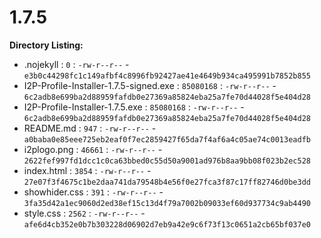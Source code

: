 1.7.5
=====

**Directory Listing:**

 - .nojekyll : `0` : `-rw-r--r--` - `e3b0c44298fc1c149afbf4c8996fb92427ae41e4649b934ca495991b7852b855`
 - I2P-Profile-Installer-1.7.5-signed.exe : `85080168` : `-rw-r--r--` - `6c2adb8e699ba2d88959fafdb0e27369a85824eba25a7fe70d44028f5e404d28`
 - I2P-Profile-Installer-1.7.5.exe : `85080168` : `-rw-r--r--` - `6c2adb8e699ba2d88959fafdb0e27369a85824eba25a7fe70d44028f5e404d28`
 - README.md : `947` : `-rw-r--r--` - `a0baba0e85eee725eb2eaf0f7ec2859427f65da7f4af6a4c05ae74c0013eadfb`
 - i2plogo.png : `46661` : `-rw-r--r--` - `2622fef997fd1dcc1c0ca63bbed0c55d50a9001ad976b8aa9bb08f023b2ec528`
 - index.html : `3854` : `-rw-r--r--` - `27e07f3f4675c1be2daa741da79548b4e56f0e27fca3f87c17ff82746d0be3dd`
 - showhider.css : `391` : `-rw-r--r--` - `3fa35d42a1ec9060d2ed38ef15c13d4f79a7002b09033ef60d937734c9ab4490`
 - style.css : `2562` : `-rw-r--r--` - `afe6d4cb352e0b7b303228d06902d7eb9a42e9c6f73f13c0651a2cb65bf037e0`

